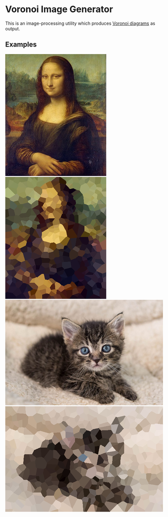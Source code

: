 # Voronoi Image Generator
This is an image-processing utility which produces [Voronoi diagrams](https://en.wikipedia.org/wiki/Voronoi_diagram) as output. 

## Examples
![](static/mona.png) ![](static/mona-out.png)
![](static/kitten.png) ![](static/kitten-out.png)
